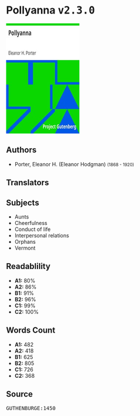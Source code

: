 # Pollyanna <kbd>v2.3.0</kbd>

![](./cover.medium.jpg "")

## Authors


 - Porter, Eleanor H. (Eleanor Hodgman) <small>(1868 - 1920)</small>

## Translators



## Subjects


 - Aunts
 - Cheerfulness
 - Conduct of life
 - Interpersonal relations
 - Orphans
 - Vermont

## Readablility


 - **A1:** 80%
 - **A2:** 86%
 - **B1:** 91%
 - **B2:** 96%
 - **C1:** 99%
 - **C2:** 100%

## Words Count


 - **A1:** 482
 - **A2:** 418
 - **B1:** 625
 - **B2:** 805
 - **C1:** 726
 - **C2:** 368

## Source


<kbd>GUTHENBURGE:1450</kbd>
